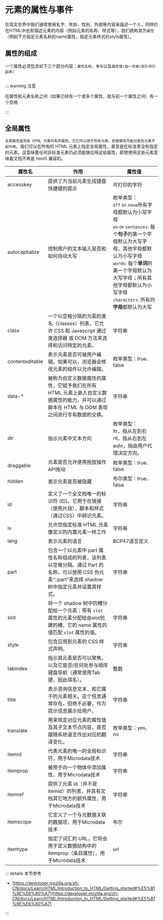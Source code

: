 # 元素的属性与事件

在现实世界中我们通常使用名字、年龄、性别、外貌等内容来描述一个人，同样的在HTML中也有描述元素的内容（例如元素的名称、样式等），我们统称其为`属性`（例如下方指定元素名称的name属性，指定元素样式的style属性）。

<code-content code="<input type='submit' name='button' style='background:yellow;'  />"/>



## 属性的组成

一个属性必须包含如下三个部分内容：`属性名称`、`等号`以及`属性值(由一对单/双引号引起来)`

<img :src="$withBase('/attributes.svg')">

::: warning 注意

在属性和元素名称之间（如果已经有一个或多个属性，就与前一个属性之间）有一个空格

:::



## 全局属性

`全局属性是所有 HTML 元素共有的属性，它们可以用于所有元素，即使属性可能对某些元素不起作用`。我们可以在所有的 HTML 元素上指定全局属性，甚至是在标准里没有指定的元素。这意味着任何非标准元素仍必须能够应用这些属性，即使使用这些元素意味着文档不再是 html5 兼容的。

| 属性名          | 作用                                                         | 属性值                                                       |
| --------------- | ------------------------------------------------------------ | ------------------------------------------------------------ |
| accesskey       | 提供了为当前元素生成键盘快捷键的提示                         | 可打印的字符                                                 |
| autocapitalize  | 控制用户的文本输入是否和如何自动大写                         | 枚举类型：<br />  `off` or `none`所有字母都默认为小写字母<br />`on` or `sentences`: 每个**句子**的第一个字母默认为大写字母，其他字母都默认为小写字母<br />`words`: 每个**单词**的第一个字母默认为大写字母；所有其他字母都默认为小写字母<br />`characters`: 所有的**字母**都默认为大写 |
| class           | 一个以空格分隔的元素的类名（classes）列表，它允许 CSS 和 Javascript 通过类选择器  或 DOM 方法来选择和访问特定的元素。 | 字符串                                                       |
| contenteditable | 表示元素是否可被用户编辑。如果可以，浏览器会修改元素的组件以允许编辑。 | 枚举类型：true、false                                        |
| data-*          | 被称为自定义数据属性的属性，它赋予我们在所有 HTML 元素上嵌入自定义数据属性的能力，并可以通过脚本在 HTML 与 DOM 表现之间进行专有数据的交换。 | 字符串                                                       |
| dir             | 指示元素中文本方向                                           | 枚举类型：<br />ltr，指从左到右<br />rtl，指从右到左<br />auto，指由用户代理决定方向。 |
| draggable       | 元素是否允许使用拖放操作API拖动                              | 枚举类型：true、false                                        |
| hidden          | 表示元素是否被隐藏                                           | 布尔类型：true、false                                        |
| id              | 定义了一个全文档唯一的标识符 (ID)。它用于在链接（使用片段）、脚本和样式（通过CSS）中辨识元素。 | 字符串                                                       |
| is              | 允许您指定标准 HTML 元素像定义的内置元素一样工作             | 字符串                                                       |
| lang            | 表示元素的语言                                               | BCP47语言定义                                                |
| part            | 包含一个以元素中 part 属性名称组成的列表，该列表以空格分隔。通过 Part 的名称，可以使用 CSS 伪元素“::part”来选择 shadow 树中指定元素并设置其样式。 | 字符串                                                       |
| slot            | 将一个 shadow 树中的槽分配给一个元素：带有 `slot` 属性的元素分配给由slot创建的槽，它的 name 属性的值匹配 `slot` 属性的值。 | 字符串                                                       |
| style           | 包含应用到元素的 CSS 样式声明。                              | 字符串                                                       |
| tabindex        | 指示其元素是否可以聚焦，以及它是否/在何处参与顺序键盘导航（通常使用Tab键，因此得名）。 | 整数                                                         |
| title           | 表示咨询信息文本，和它属于的元素相关。这个信息通常存在，但绝不必要，作为提示信息展示给用户。 | 字符串                                                       |
| translate       | 用来规定对应元素的属性值及其子文本节点内容，是否跟随系统语言作出对应的翻译变化。 | 枚举类型：yes、no                                            |
| itemid          | 代表元素的唯一的全局标识符，用于Microdata技术                | 字符串                                                       |
| itemprop        | 被用于向一个物体中添加属性，用于Microdata技术                | 字符串                                                       |
| itemref         | 提供了元素 id（并不是 itemid）的列表，并具有文档其它地方的额外属性，用于Microdata技术 | 字符串                                                       |
| itemscope       | 它定义了一个与元数据关联的数据项，用于Microdata技术          | 布尔                                                         |
| itemtype        | 指定了词汇的 URL，它将会用于定义数据结构中的 itemprop（条目属性），用于Microdata技术 | url                                                          |



::: details 本节参考

-  [https://developer.mozilla.org/zh-CN/docs/Learn/HTML/Introduction_to_HTML/Getting_started#%E5%B1%9E%E6%80%A7](https://developer.mozilla.org/zh-CN/docs/Learn/HTML/Introduction_to_HTML/Getting_started#%E5%B1%9E%E6%80%A7)

:::